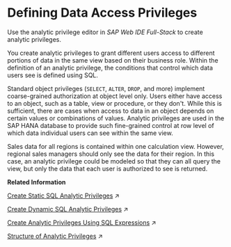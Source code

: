 <!-- loioacd770361d4945daaa2dfc701a1b308d -->

# Defining Data Access Privileges

Use the analytic privilege editor in *SAP Web IDE Full-Stack* to create analytic privileges.

You create analytic privileges to grant different users access to different portions of data in the same view based on their business role. Within the definition of an analytic privilege, the conditions that control which data users see is defined using SQL.

Standard object privileges \(`SELECT`, `ALTER`, `DROP`, and more\) implement coarse-grained authorization at object level only. Users either have access to an object, such as a table, view or procedure, or they don't. While this is sufficient, there are cases when access to data in an object depends on certain values or combinations of values. Analytic privileges are used in the SAP HANA database to provide such fine-grained control at row level of which data individual users can see within the same view.



Sales data for all regions is contained within one calculation view. However, regional sales managers should only see the data for their region. In this case, an analytic privilege could be modeled so that they can all query the view, but only the data that each user is authorized to see is returned.

**Related Information**  


[Create Static SQL Analytic Privileges](https://help.sap.com/viewer/460112ecd20e42c0a647979434b32412/2022_3_QRC/en-US/55aebdcf8d564412834f75b03c127a22.html "For static SQL analytic privileges, attribute columns in views can be used to define fixed restrictions on data access. These restrictions are defined in the analytic privilege editor at design time.") :arrow_upper_right:

[Create Dynamic SQL Analytic Privileges](https://help.sap.com/viewer/460112ecd20e42c0a647979434b32412/2022_3_QRC/en-US/2408cd1bef564284b8aaea7d8c267010.html "Dynamic SQL analytic privileges determine the filter condition string to restrict data access at runtime. You use the analytic privilege editor to define the dynamic SQL analytic privilege.") :arrow_upper_right:

[Create Analytic Privileges Using SQL Expressions](https://help.sap.com/viewer/460112ecd20e42c0a647979434b32412/2022_3_QRC/en-US/1716378df3334e4db8f5668fc6fbbae9.html "The analytic privilege editor provides you the flexibility to create SQL based analytic privileges using the familiar SQL environment. You can create both static and dynamic SQL analytic privileges by writing relevant SQL expressions.") :arrow_upper_right:

[Structure of Analytic Privileges](https://help.sap.com/viewer/460112ecd20e42c0a647979434b32412/2022_3_QRC/en-US/349f423ce2154e3e9b39ed525d46aa94.html "An analytic privilege consists of a set of restrictions against which user access to a particular calculation view or SQL view is verified. These restrictions are specified as filter conditions that are fully SQL based.") :arrow_upper_right:

